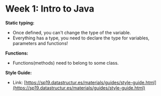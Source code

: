 # Week 1: Intro to Java

**Static typing:** 

* Once defined, you can't change the type of the variable.
* Everything has a type, you need to declare the type for variables, parameters and functions!

**Functions:**

* Functions\(methods\) need to belong to some class.

**Style Guide:**

* Link: [https://sp19.datastructur.es/materials/guides/style-guide.html](https://sp19.datastructur.es/materials/guides/style-guide.html)

